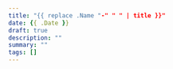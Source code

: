 ```yaml
---
title: "{{ replace .Name "-" " " | title }}"
date: {{ .Date }}
draft: true
description: ""
summary: ""
tags: []
---
```


